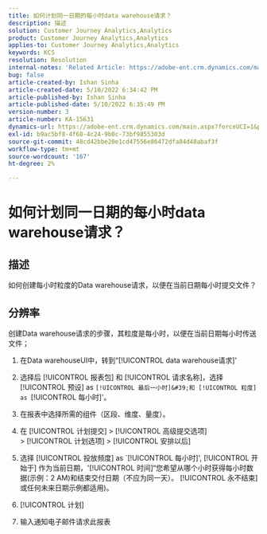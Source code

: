 ```yaml
---
title: 如何计划同一日期的每小时data warehouse请求？
description: 描述
solution: Customer Journey Analytics,Analytics
product: Customer Journey Analytics,Analytics
applies-to: Customer Journey Analytics,Analytics
keywords: KCS
resolution: Resolution
internal-notes: 'Related Article: https://adobe-ent.crm.dynamics.com/main.aspx?appid=c8f3a4cd-a068-e911-a957-000d3a34e00b&pagetype=entityrecord&etn=knowledgearticle&id=b5d08a45-cea0-ea11-a812-000d3a303484'
bug: false
article-created-by: Ishan Sinha
article-created-date: 5/10/2022 6:34:42 PM
article-published-by: Ishan Sinha
article-published-date: 5/10/2022 6:35:49 PM
version-number: 3
article-number: KA-15631
dynamics-url: https://adobe-ent.crm.dynamics.com/main.aspx?forceUCI=1&pagetype=entityrecord&etn=knowledgearticle&id=90ec1ddb-8fd0-ec11-a7b5-0022480a8753
exl-id: b9ac5bf8-4f68-4c24-9b0c-73bf9855303d
source-git-commit: 48cd42bbe20e1cd47556e86472dfa84d48abaf3f
workflow-type: tm+mt
source-wordcount: '167'
ht-degree: 2%

---
```


# 如何计划同一日期的每小时data warehouse请求？

## 描述

如何创建每小时粒度的Data warehouse请求，以便在当前日期每小时提交文件？

## 分辨率

创建Data warehouse请求的步骤，其粒度是每小时，以便在当前日期每小时传送文件；

1. 在Data warehouseUI中，转到“[!UICONTROL data warehouse请求]&#39;

1. 选择后 [!UICONTROL 报表包] 和 [!UICONTROL 请求名称]，选择 [!UICONTROL 预设] as `[!UICONTROL 最后一小时]&#39;和 [!UICONTROL 粒度] as `[!UICONTROL 每小时]&#39;。

1. 在报表中选择所需的组件（区段、维度、量度）。

1. 在 [!UICONTROL 计划提交] > [!UICONTROL 高级提交选项] > [!UICONTROL 计划选项] > [!UICONTROL 安排以后]

1. 选择 [!UICONTROL 投放频度] as `[!UICONTROL 每小时]&#39;, [!UICONTROL 开始于] 作为当前日期，&#39;[!UICONTROL 时间]“您希望从哪个小时获得每小时数据(示例：2 AM)和结束交付日期（不应为同一天）。 [!UICONTROL 永不结束] 或任何未来日期示例都适用)。

1. [!UICONTROL 计划]

1. 输入通知电子邮件请求此报表
